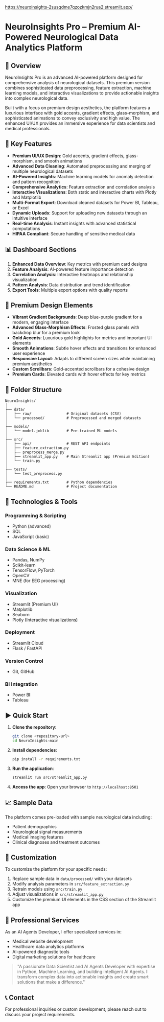 
https://neuroinsights-2susqdme7qzozkmjn2rua2.streamlit.app/


# NeuroInsights Pro – Premium AI-Powered Neurological Data Analytics Platform

## 🧠 Overview

NeuroInsights Pro is an advanced AI-powered platform designed for comprehensive analysis of neurological datasets. This premium version combines sophisticated data preprocessing, feature extraction, machine learning models, and interactive visualizations to provide actionable insights into complex neurological data.

Built with a focus on premium design aesthetics, the platform features a luxurious interface with gold accents, gradient effects, glass-morphism, and sophisticated animations to convey exclusivity and high value. The enhanced UI/UX provides an immersive experience for data scientists and medical professionals.

## 🌟 Key Features

- **Premium UI/UX Design**: Gold accents, gradient effects, glass-morphism, and smooth animations
- **Advanced Data Cleaning**: Automated preprocessing and merging of multiple neurological datasets
- **AI-Powered Insights**: Machine learning models for anomaly detection and pattern recognition
- **Comprehensive Analytics**: Feature extraction and correlation analysis
- **Interactive Visualizations**: Both static and interactive charts with Plotly and Matplotlib
- **Multi-Format Export**: Download cleaned datasets for Power BI, Tableau, or Excel
- **Dynamic Uploads**: Support for uploading new datasets through an intuitive interface
- **Real-time Analysis**: Instant insights with advanced statistical computations
- **HIPAA Compliant**: Secure handling of sensitive medical data

## 📊 Dashboard Sections

1. **Enhanced Data Overview**: Key metrics with premium card designs
2. **Feature Analysis**: AI-powered feature importance detection
3. **Correlation Analysis**: Interactive heatmaps and relationship visualization
4. **Pattern Analysis**: Data distribution and trend identification
5. **Export Tools**: Multiple export options with quality reports

## 🎨 Premium Design Elements

- **Vibrant Gradient Backgrounds**: Deep blue-purple gradient for a modern, engaging interface
- **Advanced Glass-Morphism Effects**: Frosted glass panels with backdrop blur for a premium look
- **Gold Accents**: Luxurious gold highlights for metrics and important UI elements
- **Smooth Animations**: Subtle hover effects and transitions for enhanced user experience
- **Responsive Layout**: Adapts to different screen sizes while maintaining premium aesthetics
- **Custom Scrollbars**: Gold-accented scrollbars for a cohesive design
- **Premium Cards**: Elevated cards with hover effects for key metrics

## 📁 Folder Structure

```
NeuroInsights/
│
├── data/
│   ├── raw/                # Original datasets (CSV)
│   └── processed/          # Preprocessed and merged datasets
│
├── models/
│   └── model.joblib        # Pre-trained ML models
│
├── src/
│   ├── api/                # REST API endpoints
│   ├── feature_extraction.py
│   ├── preprocess_merge.py
│   ├── streamlit_app.py    # Main Streamlit app (Premium Edition)
│   └── train.py
│
├── tests/
│   └── test_preprocess.py
│
├── requirements.txt        # Python dependencies
└── README.md               # Project documentation
```

## 🚀 Technologies & Tools

### Programming & Scripting
- Python (advanced)
- SQL
- JavaScript (basic)

### Data Science & ML
- Pandas, NumPy
- Scikit-learn
- TensorFlow, PyTorch
- OpenCV
- MNE (for EEG processing)

### Visualization
- Streamlit (Premium UI)
- Matplotlib
- Seaborn
- Plotly (Interactive visualizations)

### Deployment
- Streamlit Cloud
- Flask / FastAPI

### Version Control
- Git, GitHub

### BI Integration
- Power BI
- Tableau

## ▶️ Quick Start

1. **Clone the repository**:
   ```bash
   git clone <repository-url>
   cd NeuroInsights-main
   ```

2. **Install dependencies**:
   ```bash
   pip install -r requirements.txt
   ```

3. **Run the application**:
   ```bash
   streamlit run src/streamlit_app.py
   ```

4. **Access the app**:
   Open your browser to `http://localhost:8501`

## 📈 Sample Data

The platform comes pre-loaded with sample neurological data including:
- Patient demographics
- Neurological signal measurements
- Medical imaging features
- Clinical diagnoses and treatment outcomes

## 🔧 Customization

To customize the platform for your specific needs:
1. Replace sample data in `data/processed/` with your datasets
2. Modify analysis parameters in `src/feature_extraction.py`
3. Retrain models using `src/train.py`
4. Adjust visualizations in `src/streamlit_app.py`
5. Customize the premium UI elements in the CSS section of the Streamlit app

## 🤝 Professional Services

As an AI Agents Developer, I offer specialized services in:
- Medical website development
- Healthcare data analytics platforms
- AI-powered diagnostic tools
- Digital marketing solutions for healthcare

> "A passionate Data Scientist and AI Agents Developer with expertise in Python, Machine Learning, and building intelligent AI Agents. I transform complex data into actionable insights and create smart solutions that make a difference."

## 📞 Contact

For professional inquiries or custom development, please reach out to discuss your project requirements.
